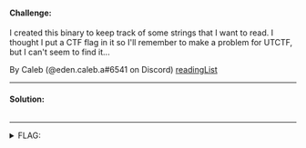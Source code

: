 #### Challenge:

I created this binary to keep track of some strings that I want to read. I thought I put a CTF flag in it so I'll remember to make a problem for UTCTF, but I can't seem to find it...

By Caleb (@eden.caleb.a#6541 on Discord) [readingList](./readingList ":ignore")

---

#### Solution:

```bash
```

---

<details><summary>FLAG:</summary>

```
utflag{string_theory_is_a_cosmological_theory_based_on_the_existence_of_cosmic_strings}
```

</details>
<br/>
